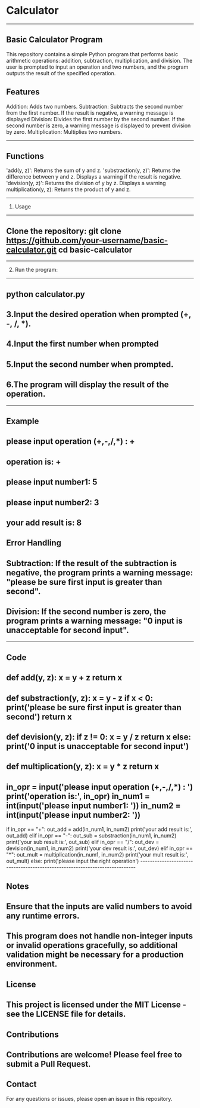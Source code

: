 # Calculator
-------------------------------
Basic Calculator Program
-------------------------------
This repository contains a simple Python program that performs basic arithmetic operations: addition, subtraction, multiplication, and division. The user is prompted to input an operation and two numbers, and the program outputs the result of the specified operation.

Features
------------------------
Addition: Adds two numbers.
Subtraction: Subtracts the second number from the first number. If the result is negative, a warning message is displayed
Division: Divides the first number by the second number. If the second number is zero, a warning message is displayed to prevent division by zero.
Multiplication: Multiplies two numbers.

------------------------------------------
Functions
-------------------------------------------
'add(y, z)': Returns the sum of y and z.
'substraction(y, z)': Returns the difference between y and z. Displays a warning if the result is negative.
'devision(y, z)': Returns the division of y by z.
Displays a warning multiplication(y, z): Returns the product of y and z.

-----------------------------------------
1. Usage
-------------------------------------------
Clone the repository:
git clone https://github.com/your-username/basic-calculator.git
cd basic-calculator
---------------------------------------------------------

----------------------------------------------------------------
2. Run the program:
--------------------------------------------------------------
python calculator.py
---------------------------------
3.Input the desired operation when prompted (+, -, /, *).
----------------------------------
4.Input the first number when prompted
------------------------------------------
5.Input the second number when prompted.
-----------------------------------
6.The program will display the result of the operation.
--------------------------------------
--------------------------------
Example
-------------------------------
please input operation (+,-,/,*) : +
---------------------------------
operation is: +
-----------------------------
please input number1: 5
------------------------------
please input number2: 3
--------------------------------
your add result is: 8
----------------------------------------------------------------

Error Handling
----------------------------------------------------------------

Subtraction: If the result of the subtraction is negative, the program prints a warning message: "please be sure first input is greater than second".
----------------------------------------------------------------------------

Division: If the second number is zero, the program prints a warning message: "0 input is unacceptable for second input".
----------------------------------------------------------------------------

----------------------------------------------------------------------------
Code
----------------------------------------------------------------------------
def add(y, z):
    x = y + z
    return x
----------------------------------------------------------------------------
def substraction(y, z):
    x = y - z
    if x < 0:
        print('please be sure first input is greater than second')
    return x
----------------------------------------------------------------------------
def devision(y, z):
    if z != 0:
        x = y / z
        return x
    else:
        print('0 input is unacceptable for second input')
----------------------------------------------------------------------------
def multiplication(y, z):
    x = y * z
    return x
----------------------------------------------------------------------------
in_opr = input('please input operation (+,-,/,*) : ')
print('operation is:', in_opr)
in_num1 = int(input('please input number1: '))
in_num2 = int(input('please input number2: '))
----------------------------------------------------------------------------
if in_opr == "+":
    out_add = add(in_num1, in_num2)
    print('your add result is:', out_add)
elif in_opr == "-":
    out_sub = substraction(in_num1, in_num2)
    print('your sub result is:', out_sub)
elif in_opr == "/":
    out_dev = devision(in_num1, in_num2)
    print('your dev result is:', out_dev)
elif in_opr == "*":
    out_mult = multiplication(in_num1, in_num2)
    print('your mult result is:', out_mult)
else:
    print('please input the right operation')
    ----------------------------------------------------------------------------
    
Notes
----------------------------------------------------------------------------
Ensure that the inputs are valid numbers to avoid any runtime errors.
----------------------------------------------------------------------------
This program does not handle non-integer inputs or invalid operations gracefully, so additional validation might be necessary for a production environment.
----------------------------------------------------------------------------

License
----------------------------------------------------------------------------
This project is licensed under the MIT License - see the LICENSE file for details.
----------------------------------------------------------------------------

Contributions
----------------------------------------------------------------------------
Contributions are welcome! Please feel free to submit a Pull Request.
----------------------------------------------------------------------------

Contact
----------------------------------------------------------------------------
For any questions or issues, please open an issue in this repository.
